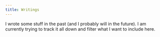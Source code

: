 ```yaml
---
title: Writings
---
```

I wrote some stuff in the past (and I probably will in the future). I am currently trying to track it all down and filter what I want to include here.
